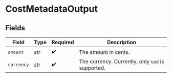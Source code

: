 # CostMetadataOutput


## Fields

| Field                                             | Type                                              | Required                                          | Description                                       |
| ------------------------------------------------- | ------------------------------------------------- | ------------------------------------------------- | ------------------------------------------------- |
| `amount`                                          | *str*                                             | :heavy_check_mark:                                | The amount in cents.                              |
| `currency`                                        | *str*                                             | :heavy_check_mark:                                | The currency. Currently, only `usd` is supported. |